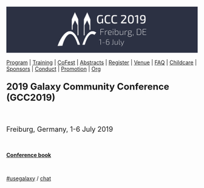 <div class="center">
  <a href='/events/gcc2019/'>
  <div class="img-sizer trim-p">

![GCC2019](./gcc2019-logo-big-wide.png)

  </div>
  </a>
  <div class="linkbox-horizontal trim-p">

[Program](https://gcc2019.sched.com/) |
[Training](/events/gcc2019/training/) |
[CoFest](/events/gcc2019/cofest/) |
[Abstracts](/events/gcc2019/abstracts/) |
[Register](/events/gcc2019/registration/) |
[Venue](/events/gcc2019/venue/) |
[FAQ](/events/gcc2019/faq/) |
[Childcare](/events/gcc2019/childcare/) |
[Sponsors](/events/gcc2019/sponsors/) |
[Conduct](/events/gcc2019/conduct/) |
[Promotion](/events/gcc2019/promotion/) |
[Org](/events/gcc2019/organizers/)

  </div>

  <div class="trim-p" style="font-size: x-large;">

**2019 Galaxy Community Conference (GCC2019)**

  </div><br />
  <div class="trim-p" style="font-size: large;">

Freiburg, Germany, 1-6 July 2019

  </div><br />
  <div class="trim-p">

**[Conference book](https://github.com/usegalaxy-eu/gcc2019/raw/master/com/program/book.pdf)**

  </div><br />
  <div class="trim-p">

[#usegalaxy](https://twitter.com/hashtag/usegalaxy) / [chat](https://gitter.im/galaxyproject/gcc)

  </div>
</div>
